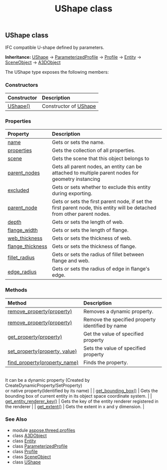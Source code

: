 ﻿---
title: UShape class
second_title: Aspose.3D for Python via .NET API References
description: 
type: docs
weight: 150
url: /python-net/aspose.threed.profiles/ushape/
is_root: false
---

## UShape class

IFC compatible U-shape defined by parameters.



**Inheritance:** [UShape](/3d/python-net/aspose.threed.profiles/ushape) → 
[ParameterizedProfile](/3d/python-net/aspose.threed.profiles/parameterizedprofile) → 
[Profile](/3d/python-net/aspose.threed.profiles/profile) → 
[Entity](/3d/python-net/aspose.threed/entity) → 
[SceneObject](/3d/python-net/aspose.threed/sceneobject) → 
[A3DObject](/3d/python-net/aspose.threed/a3dobject)



The UShape type exposes the following members:

### Constructors
| Constructor | Description |
| :- | :- |
| [UShape()](/3d/python-net/aspose.threed.profiles/ushape/__init__/#) | Constructor of [UShape](/3d/python-net/aspose.threed.profiles/ushape) |


### Properties
| Property | Description |
| :- | :- |
| [name](/3d/python-net/aspose.threed.profiles/ushape/name) | Gets or sets the name. |
| [properties](/3d/python-net/aspose.threed.profiles/ushape/properties) | Gets the collection of all properties. |
| [scene](/3d/python-net/aspose.threed.profiles/ushape/scene) | Gets the scene that this object belongs to |
| [parent_nodes](/3d/python-net/aspose.threed.profiles/ushape/parent_nodes) | Gets all parent nodes, an entity can be attached to multiple parent nodes for geometry instancing |
| [excluded](/3d/python-net/aspose.threed.profiles/ushape/excluded) | Gets or sets whether to exclude this entity during exporting. |
| [parent_node](/3d/python-net/aspose.threed.profiles/ushape/parent_node) | Gets or sets the first parent node, if set the first parent node, this entity will be detached from other parent nodes. |
| [depth](/3d/python-net/aspose.threed.profiles/ushape/depth) | Gets or sets the length of web. |
| [flange_width](/3d/python-net/aspose.threed.profiles/ushape/flange_width) | Gets or sets the length of flange. |
| [web_thickness](/3d/python-net/aspose.threed.profiles/ushape/web_thickness) | Gets or sets the thickness of web. |
| [flange_thickness](/3d/python-net/aspose.threed.profiles/ushape/flange_thickness) | Gets or sets the thickness of flange. |
| [fillet_radius](/3d/python-net/aspose.threed.profiles/ushape/fillet_radius) | Gets or sets the radius of fillet between flange and web. |
| [edge_radius](/3d/python-net/aspose.threed.profiles/ushape/edge_radius) | Gets or sets the radius of edge in flange's edge. |


### Methods
| Method | Description |
| :- | :- |
| [remove_property(property)](/3d/python-net/aspose.threed.profiles/ushape/remove_property/#Property) | Removes a dynamic property. |
| [remove_property(property)](/3d/python-net/aspose.threed.profiles/ushape/remove_property/#str) | Remove the specified property identified by name |
| [get_property(property)](/3d/python-net/aspose.threed.profiles/ushape/get_property/#str) | Get the value of specified property |
| [set_property(property, value)](/3d/python-net/aspose.threed.profiles/ushape/set_property/#str-any) | Sets the value of specified property |
| [find_property(property_name)](/3d/python-net/aspose.threed.profiles/ushape/find_property/#str) | Finds the property.<br/>It can be a dynamic property (Created by CreateDynamicProperty/SetProperty) <br/>or native property(Identified by its name) |
| [get_bounding_box()](/3d/python-net/aspose.threed.profiles/ushape/get_bounding_box/#) | Gets the bounding box of current entity in its object space coordinate system. |
| [get_entity_renderer_key()](/3d/python-net/aspose.threed.profiles/ushape/get_entity_renderer_key/#) | Gets the key of the entity renderer registered in the renderer |
| [get_extent()](/3d/python-net/aspose.threed.profiles/ushape/get_extent/#) | Gets the extent in x and y dimension. |



### See Also
* module [aspose.threed.profiles](..)
* class [A3DObject](/3d/python-net/aspose.threed/a3dobject)
* class [Entity](/3d/python-net/aspose.threed/entity)
* class [ParameterizedProfile](/3d/python-net/aspose.threed.profiles/parameterizedprofile)
* class [Profile](/3d/python-net/aspose.threed.profiles/profile)
* class [SceneObject](/3d/python-net/aspose.threed/sceneobject)
* class [UShape](/3d/python-net/aspose.threed.profiles/ushape)
